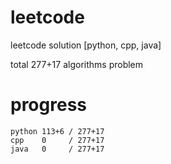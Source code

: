 # leetcode
leetcode solution [python, cpp, java]

total 277+17 algorithms problem
# progress	
	python 113+6 / 277+17
	cpp    0     / 277+17
	java   0     / 277+17
